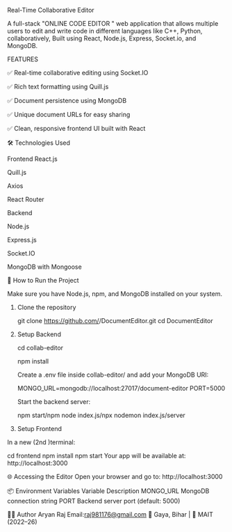 Real-Time Collaborative Editor

A full-stack "ONLINE CODE EDITOR " web application that allows multiple users to edit and write code in different languages like C++, Python, collaboratively, 
Built using  React, Node.js, Express, Socket.io, and MongoDB.


 FEATURES
 
✅ Real-time collaborative editing using Socket.IO

✅ Rich text formatting using Quill.js

✅ Document persistence using MongoDB

✅ Unique document URLs for easy sharing

✅ Clean, responsive frontend UI built with React

🛠️ Technologies Used

Frontend
   React.js

   Quill.js

   Axios

   React Router

   Backend

   Node.js

   Express.js

   Socket.IO

   MongoDB with Mongoose

🔧 How to Run the Project

Make sure you have Node.js, npm, and MongoDB installed on your system.

1. Clone the repository

   git clone https://github.com/<your-username>/DocumentEditor.git
   cd DocumentEditor

2. Setup Backend

   cd collab-editor

   npm install

   Create a .env file inside collab-editor/ and add your MongoDB URI:


   MONGO_URL=mongodb://localhost:27017/document-editor
   PORT=5000

   Start the backend server:

   npm start/npm node index.js/npx nodemon index.js/server

3. Setup Frontend

In a new (2nd )terminal:

   cd frontend
   npm install
   npm start
Your app will be available at:
http://localhost:3000

🌐 Accessing the Editor
Open your browser and go to: http://localhost:3000


📦 Environment Variables
    Variable	Description
    MONGO_URL	MongoDB connection string
    PORT	Backend server port (default: 5000)


🙋‍♂️ Author
    Aryan Raj
    Email:raj981176@gmail.com
📍 Gaya, Bihar | 🏫 MAIT (2022–26)

